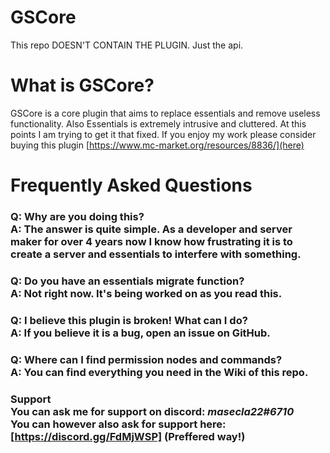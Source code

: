 # GSCore
This repo DOESN'T CONTAIN THE PLUGIN. Just the api.

# What is GSCore?
GSCore is a core plugin that aims to replace essentials and remove useless functionality. Also Essentials is extremely intrusive and cluttered. At this points I am trying to get it that fixed. If you enjoy my work please consider buying this plugin [https://www.mc-market.org/resources/8836/](here)

# Frequently Asked Questions

### Q: Why are you doing this? <br> A: The answer is quite simple. As a developer and server maker for over 4 years now I know how frustrating it is to create a server and essentials to interfere with something.

### Q: Do you have an essentials migrate function?<br> A: Not right now. It's being worked on as you read this.

### Q: I believe this plugin is broken! What can I do? <br> A: If you believe it is a bug, open an issue on GitHub.

### Q: Where can I find permission nodes and commands? <br> A: You can find everything you need in the Wiki of this repo.


### Support <br>You can ask me for support on discord: **_masecla22#6710_**<br>You can however also ask for support here: [https://discord.gg/FdMjWSP] (Preffered way!)


